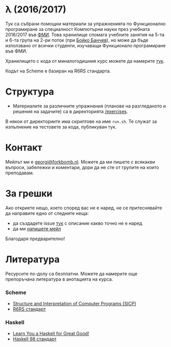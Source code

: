 λ (2016/2017)
=============

Тук са събрани помощни материали за упражненията по Функционално програмиране за специалност Компютърни науки през учебната 2016/2017 във [ФМИ](https://www.fmi.uni-sofia.bg). Това хранилище спомага учебните занятия на 5-та и 6-та група на 2-ри поток (при [Бойко Банчев](http://www.math.bas.bg/bantchev/)), но може да бъде използвано от всички студенти, изучаващи Функционало програмиране във ФМИ.

Хранилището с кода от миналогодишния курс можете да намерите [тук](https://github.com/hristozov/fpkn1516).

Кодът на Scheme е базиран на R6RS стандарта.

Структура
=========

* Материалите за различните упражнения (планове на разгледаното и решения на задачите) са в директорията [/exercises](/exercises).

В някои от директориите има скриптове на име `run.sh`. Те служат за изпълнение на тестовете за кода, публикуван тук.

Контакт
=======

Мейлът ми е [georgi@forkbomb.nl](mailto:georgi@forkbomb.nl). Можете да ми пишете с всякакви въпроси, забележки и коментари, дори да не сте от групите на които преподавам.

За грешки
=========
Ако откриете нещо, което според вас не е наред, не се притеснявайте да направите едно от следните неща:

 * да създадете issue [тук](https://github.com/hristozov/fpkn1617/issues) с описание какво точно не е наред
 * да ми [напишете мейл](mailto:georgi@forkbomb.nl)

Благодаря предварително!

Литература
==========
Ресурсите по-долу са безплатни. Можете да намерите още препоръчана литература в анотацията на курса.

### Scheme
 * [Structure and Interpretation of Computer Programs (SICP)](https://mitpress.mit.edu/sicp/)
 * [R6RS стандарт](http://www.r6rs.org/)

### Haskell
 * [Learn You a Haskell for Great Good!](http://learnyouahaskell.com/chapters)
 * [Haskell 98 стандарт](https://www.haskell.org/onlinereport/)
